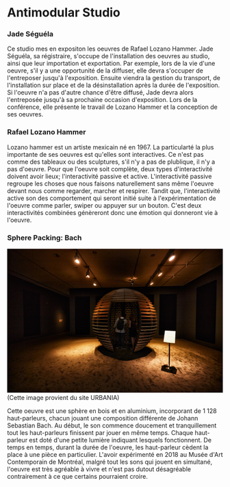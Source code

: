 # Antimodular Studio

### Jade Séguéla

Ce studio mes en expositon les oeuvres de  Rafael Lozano Hammer. Jade Séguéla, sa régistraire, s'occupe de l'installation des oeuvres au studio, ainsi que leur importation et exportation. Par exemple, lors de la vie d'une oeuvre, s'il y a une opportunité de la diffuser, elle devra s'occuper de l'entreposer jusqu'à l'exposition. Ensuite viendra la gestion du transport, de l'installation sur place et de la désinstallation après la durée de l'exposition. Si l'oeuvre n'a pas d'autre chance d'être diffusé, Jade devra alors l'entreposée jusqu'à sa prochaine occasion d'exposition. Lors de la conférence, elle présente le travail de Lozano Hammer et la conception de ses oeuvres.

### Rafael Lozano Hammer

Lozano hammer est un artiste mexicain né en 1967. La particularté la plus importante de ses oeuvres est qu'elles sont interactives. Ce n'est pas comme des tableaux ou des sculptures, s'il n'y a pas de plublique, il n'y a pas d'oeuvre. Pour que l'oeuvre soit complète, deux types d'interactivité doivent avoir lieux; l'interactivité passive et active. L'interactivité passive regroupe les choses que nous faisons naturellement sans même l'oeuvre devant nous comme regarder, marcher et respirer. Tandit que, l'interactivité active son des comportement qui seront initié suite à l'expérimentation de l'oeuvre comme parler, swiper ou appuyer sur un bouton. C'est deux interactivités combinées génèreront donc une émotion qui donneront vie à l'oeuvre.


### Sphere Packing: Bach

![photo](media/sphere.jpg)
(Cette image provient du site URBANIA)

Cette oeuvre est une sphère en bois et en aluminium, incorporant de 1 128 haut-parleurs, chacun jouant une composition différente de Johann Sebastian Bach. Au début, le son commence doucement et tranquillement tout les haut-parleurs finissent par jouer en même temps. Chaque haut-parleur est doté d'une petite lumière indiquant lesquels fonctionnent. De temps en temps, durant la durée de l'oeuvre, les haut-parleur cèdent la place à une pièce en particulier. L'avoir expérimenté en 2018 au Musée d'Art Contemporain de Montréal, malgré tout les sons qui jouent en simultané, l'oeuvre est très agréable à vivre et n'est pas dutout désagréable contrairement à ce que certains pourraient croire.
